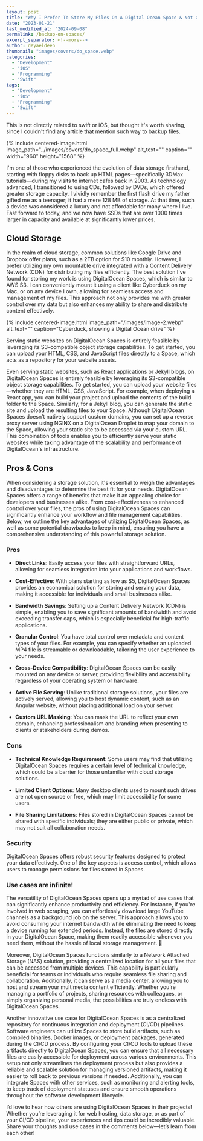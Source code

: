 ```yaml
---
layout: post
title: "Why I Prefer To Store My Files On A Digital Ocean Space & Not Google Drive Or Dropbox."
date: "2023-01-21"
last_modified_at: "2024-09-08"
permalink: /backup-on-spaces/
excerpt_separator: <!--more-->
author: deyaeldeen
thumbnail: "images/covers/do_space.webp"
categories: 
  - "Development"
  - "iOS"
  - "Programming"
  - "Swift"
tags:
  - "Development"
  - "iOS"
  - "Programming"
  - "Swift"
---
```


This is not directly related to swift or iOS, but thought it's worth sharing, since I couldn't find any article that mention such way to backup files.  
<!--more-->

{%
 include centered-image.html 
 image_path="../images/covers/do_space_full.webp"
 alt_text="" 
 caption=""
 width="960" 
 height="1568"
%}

I'm one of those who experienced the evolution of data storage firsthand, starting with floppy disks to back up HTML pages—specifically 3DMax tutorials—during my visits to internet cafés back in 2003. As technology advanced, I transitioned to using CDs, followed by DVDs, which offered greater storage capacity. I vividly remember the first flash drive my father gifted me as a teenager; it had a mere 128 MB of storage. At that time, such a device was considered a luxury and not affordable for many where I live. Fast forward to today, and we now have SSDs that are over 1000 times larger in capacity and available at significantly lower prices.

## Cloud Storage
In the realm of cloud storage, common solutions like Google Drive and Dropbox offer plans, such as a 2TB option for $10 monthly. However, I prefer utilizing my own mountable drive integrated with a Content Delivery Network (CDN) for distributing my files efficiently. The best solution I've found for storing my work is using DigitalOcean Spaces, which is similar to AWS S3. I can conveniently mount it using a client like Cyberduck on my Mac, or on any device I own, allowing for seamless access and management of my files. This approach not only provides me with greater control over my data but also enhances my ability to share and distribute content effectively.

{%
 include centered-image.html 
 image_path="/images/image-2.webp"
 alt_text="" 
 caption="Cyberduck, showing a Digital Ocean drive"
%}


Serving static websites on DigitalOcean Spaces is entirely feasible by leveraging its S3-compatible object storage capabilities. To get started, you can upload your HTML, CSS, and JavaScript files directly to a Space, which acts as a repository for your website assets.

Even serving static websites, such as React applications or Jekyll blogs, on DigitalOcean Spaces is entirely feasible by leveraging its S3-compatible object storage capabilities. To get started, you can upload your website files—whether they are HTML, CSS, JavaScript. For example, when deploying a React app, you can build your project and upload the contents of the build folder to the Space. Similarly, for a Jekyll blog, you can generate the static site and upload the resulting files to your Space. Although DigitalOcean Spaces doesn’t natively support custom domains, you can set up a reverse proxy server using NGINX on a DigitalOcean Droplet to map your domain to the Space, allowing your static site to be accessed via your custom URL. This combination of tools enables you to efficiently serve your static websites while taking advantage of the scalability and performance of DigitalOcean's infrastructure.

## Pros & Cons

When considering a storage solution, it's essential to weigh the advantages and disadvantages to determine the best fit for your needs. DigitalOcean Spaces offers a range of benefits that make it an appealing choice for developers and businesses alike. From cost-effectiveness to enhanced control over your files, the pros of using DigitalOcean Spaces can significantly enhance your workflow and file management capabilities. Below, we outline the key advantages of utilizing DigitalOcean Spaces, as well as some potential drawbacks to keep in mind, ensuring you have a comprehensive understanding of this powerful storage solution.

### Pros

- **Direct Links**: Easily access your files with straightforward URLs, allowing for seamless integration into your applications and workflows.
  
- **Cost-Effective**: With plans starting as low as $5, DigitalOcean Spaces provides an economical solution for storing and serving your data, making it accessible for individuals and small businesses alike.

- **Bandwidth Savings**: Setting up a Content Delivery Network (CDN) is simple, enabling you to save significant amounts of bandwidth and avoid exceeding transfer caps, which is especially beneficial for high-traffic applications.

- **Granular Control**: You have total control over metadata and content types of your files. For example, you can specify whether an uploaded MP4 file is streamable or downloadable, tailoring the user experience to your needs.

- **Cross-Device Compatibility**: DigitalOcean Spaces can be easily mounted on any device or server, providing flexibility and accessibility regardless of your operating system or hardware.

- **Active File Serving**: Unlike traditional storage solutions, your files are actively served, allowing you to host dynamic content, such as an Angular website, without placing additional load on your server.

- **Custom URL Masking**: You can mask the URL to reflect your own domain, enhancing professionalism and branding when presenting to clients or stakeholders during demos.

### Cons

- **Technical Knowledge Requirement**: Some users may find that utilizing DigitalOcean Spaces requires a certain level of technical knowledge, which could be a barrier for those unfamiliar with cloud storage solutions.

- **Limited Client Options**: Many desktop clients used to mount such drives are not open source or free, which may limit accessibility for some users.

- **File Sharing Limitations**: Files stored in DigitalOcean Spaces cannot be shared with specific individuals; they are either public or private, which may not suit all collaboration needs.

### Security

DigitalOcean Spaces offers robust security features designed to protect your data effectively. One of the key aspects is access control, which allows users to manage permissions for files stored in Spaces.

### Use cases are infinite!

The versatility of DigitalOcean Spaces opens up a myriad of use cases that can significantly enhance productivity and efficiency. For instance, if you're involved in web scraping, you can effortlessly download large YouTube channels as a background job on the server. This approach allows you to avoid consuming your internet bandwidth while eliminating the need to keep a device running for extended periods. Instead, the files are stored directly in your DigitalOcean Space, making them readily accessible whenever you need them, without the hassle of local storage management. 🧐

Moreover, DigitalOcean Spaces functions similarly to a Network Attached Storage (NAS) solution, providing a centralized location for all your files that can be accessed from multiple devices. This capability is particularly beneficial for teams or individuals who require seamless file sharing and collaboration. Additionally, it can serve as a media center, allowing you to host and stream your multimedia content efficiently. Whether you’re managing a portfolio of projects, sharing resources with colleagues, or simply organizing personal media, the possibilities are truly endless with DigitalOcean Spaces.

Another innovative use case for DigitalOcean Spaces is as a centralized repository for continuous integration and deployment (CI/CD) pipelines. Software engineers can utilize Spaces to store build artifacts, such as compiled binaries, Docker images, or deployment packages, generated during the CI/CD process. By configuring your CI/CD tools to upload these artifacts directly to DigitalOcean Spaces, you can ensure that all necessary files are easily accessible for deployment across various environments. This setup not only streamlines the deployment process but also provides a reliable and scalable solution for managing versioned artifacts, making it easier to roll back to previous versions if needed. Additionally, you can integrate Spaces with other services, such as monitoring and alerting tools, to keep track of deployment statuses and ensure smooth operations throughout the software development lifecycle.

I’d love to hear how others are using DigitalOcean Spaces in their projects! Whether you’re leveraging it for web hosting, data storage, or as part of your CI/CD pipeline, your experiences and tips could be incredibly valuable. Share your thoughts and use cases in the comments below—let’s learn from each other!
